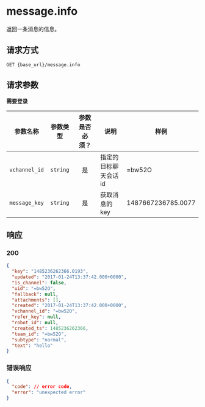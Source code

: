 # message.info

返回一条消息的信息。

## 请求方式

```
GET {base_url}/message.info
```

## 请求参数

**需要登录**

| 参数名称 | 参数类型 | 参数是否必须？ | 说明 | 样例 |
|:--------:|:--------:|:--------------:|------|------|
| `vchannel_id` | `string` | 是 | 指定的目标聊天会话 id | =bw52O |
| `message_key` | `string` | 是 | 获取消息的 key | 1487667236785.0077 |

## 响应

### 200

```json
{
  "key": "1485236262366.0193",
  "updated": "2017-01-24T13:37:42.000+0000",
  "is_channel": false,
  "uid": "=bw52O",
  "fallback": null,
  "attachments": [],
  "created": "2017-01-24T13:37:42.000+0000",
  "vchannel_id": "=bw52O",
  "refer_key": null,
  "robot_id": null,
  "created_ts": 1485236262366,
  "team_id": "=bw52O",
  "subtype": "normal",
  "text": "hello"
}
```
### 错误响应

```json
{
  "code": // error code,
  "error": "unexpected error"
}
```

<!-- generated by gen_doc.js -->
